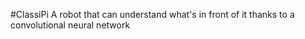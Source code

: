 #ClassiPi
A robot that can understand what's in front of it thanks to a convolutional neural network